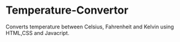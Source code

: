 # Temperature-Convertor
Converts temperature between Celsius, Fahrenheit and Kelvin using HTML,CSS and Javacript.
